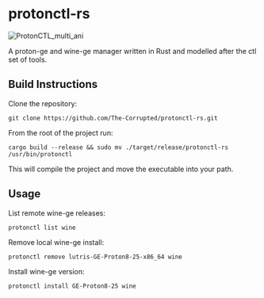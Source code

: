# protonctl-rs
![ProtonCTL_multi_ani](https://github.com/The-Corrupted/protonctl-rs/assets/27307991/80eb7cd8-900a-4e07-8856-9ac8fec1c163)

A proton-ge and wine-ge manager written in Rust and modelled after the ctl set of tools.
## Build Instructions
Clone the repository:
```
git clone https://github.com/The-Corrupted/protonctl-rs.git
```
From the root of the project run:
```
cargo build --release && sudo mv ./target/release/protonctl-rs /usr/bin/protonctl
```
This will compile the project and move the executable into your path.
## Usage
List remote wine-ge releases:
```
protonctl list wine
```
Remove local wine-ge install:
```
protonctl remove lutris-GE-Proton8-25-x86_64 wine
```
Install wine-ge version:
```
protonctl install GE-Proton8-25 wine
```
